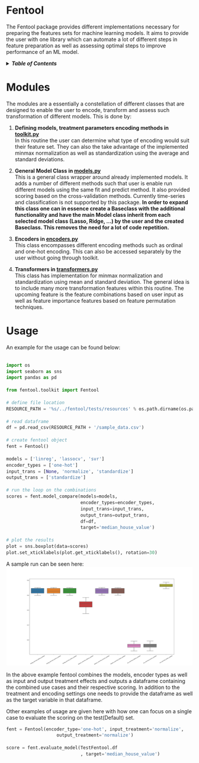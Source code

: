 # Fentool
The Fentool package provides different implementations 
necessary for preparing the features sets for machine learning 
models. It aims to provide the user with one library which 
can automate a lot of different steps in feature preparation as well as
assessing optimal steps to improve performance of an ML model.

<details>
<summary><strong><em>Table of Contents</em></strong></summary>
 
- [Modules](#Modules)
- [Usage](#Usage-started)
 
</details>

# Modules
The modules are a essentially a constellation of different classes that are designed
to enable the user to encode, transform and assess such transformation of different models.
This is done by: 
1) __Defining models, treatment parameters encoding methods in [toolkit.py](,/fentool/toolkit,py)__<br/> 
In this routine the user can determine what type of encoding would suit their feature set. They can also 
 the take advantage of the implemented minmax normalization as well as standardization using the average and
standard deviations. 

2) __General Model Class in [models.py](,/fentool/models,py)__<br/>
This is a general class wrapper around already implemented models. It adds a number of different methods
such that user is enable run different models using the same fit and predict method. It also provided scoring
based on the cross-validation methods. Currently time-series and classification is not supported by this package.
__In order to expand this class one can in essence create a Baseclass with the additional functionality and have 
the main Model class inherit from each selected model class (Lasso, Ridge, ...) by the user and the created Baseclass. This 
removes the need for a lot of code repetition.__<br>  

3) __Encoders in [encoders.py](./fentool/pre_process/encoders.py)__<br/> 
This class encompasses different encoding methods such as ordinal and one-hot encoding. This can also be accessed separately 
by the user without going through toolkit. 

4) __Transformers in [transformers.py](./fentool/pre_process/transformers.py)__<br/>
This class has implementation for minmax normalization and standardization using mean and standard deviation. The general idea is 
to include many more transformation features within this routine. The upcoming feature is the feature combinations based on user 
input as well as feature importance features based on feature permutation techniques. 

# Usage

An example for the usage can be found below:
```python 

import os
import seaborn as sns
import pandas as pd

from fentool.toolkit import Fentool

# define file location
RESOURCE_PATH = '%s/../fentool/tests/resources' % os.path.dirname(os.path.realpath(__file__))

# read dataframe
df = pd.read_csv(RESOURCE_PATH + '/sample_data.csv')

# create fentool object
fent = Fentool()

models = ['linreg', 'lassocv', 'svr']
encoder_types = ['one-hot']
input_trans = [None, 'normalize', 'standardize']
output_trans = ['standardize']

# run the loop on the combinations
scores = fent.model_compare(models=models,
                            encoder_types=encoder_types,
                            input_trans=input_trans,
                            output_trans=output_trans,
                            df=df,
                            target='median_house_value')

# plot the results
plot = sns.boxplot(data=scores)
plot.set_xticklabels(plot.get_xticklabels(), rotation=30)

```

A sample run can be seen here:
![Alt text](./notebooks/sample_result.png?raw=true "Sample results") 


In the above example fentool combines the models, encoder types as well as input
and output treatment effects and outputs a dataframe containing the combined use cases and their respective scoring.
In addition to the treatment and encoding settings one needs to provide the dataframe as well as the target variable in that 
dataframe.

Other examples of usage are given here with how one can focus on a single case to evaluate the scoring on the test(Default) set.
```python 
fent = Fentool(encoder_type='one-hot', input_treatment='normalize',
                   output_treatment='normalize')

score = fent.evaluate_model(TestFentool.df
                            , target='median_house_value')
```
